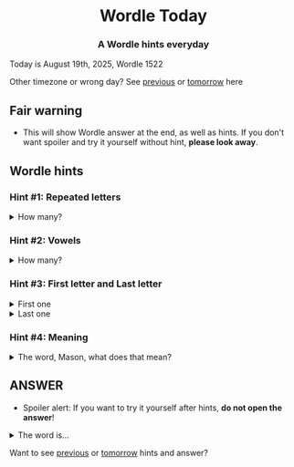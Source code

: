 <h1 align="center">
Wordle Today
</h1>

<h3 align="center">
A Wordle hints everyday
</h3>

Today is August 19th, 2025, Wordle 1522

Other timezone or wrong day? See [previous](PREVIOUS.md) or [tomorrow](TOMORROW.md) here

## Fair warning
- This will show Wordle answer at the end, as well as hints. If you don't want spoiler and try it yourself without hint, **please look away**.

## Wordle hints

### Hint #1: Repeated letters
<details>
  <summary>How many?</summary>
  Zero repeated letters.
</details>

### Hint #2: Vowels
<details>
  <summary>How many?</summary>
  There are 1 vowels. 
</details>

### Hint #3: First letter and Last letter
<details>
  <summary>First one</summary>
  Begins with the letter "R"
</details>
<details>
  <summary>Last one</summary>
  Ends with the letter "Y"
</details>

### Hint #4: Meaning
<details>
  <summary>The word, Mason, what does that mean?</summary>
  A boisterous person; a brawler.
</details>

## ANSWER
- Spoiler alert: If you want to try it yourself after hints, **do not open the answer**!

<details>
  <summary>The word is...</summary>
  ROWDY
</details>

Want to see [previous](PREVIOUS.md) or [tomorrow](TOMORROW.md) hints and answer?